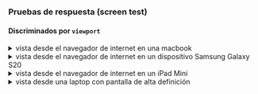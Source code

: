 ### Pruebas de respuesta (screen test)
#### Discriminados por `viewport`

<details>
<summary> vista desde el navegador de internet en una macbook</summary>

![macbook](images/MacBookPro-1737655393076.jpeg)

</details>

<details>
<summary> vista desde el navegador de internet en un dispositivo Samsung Galaxy S20</summary>

![Samsung](images/Samsung_Galaxy_S20_Ultra-1737655393085.jpeg)

</details>

<details>
<summary> vista desde el navegador de internet en un iPad Mini</summary>

![iPad](images/iPad_Mini-1737655393085.jpeg)

</details>

<details>
<summary> vista desde una laptop con pantalla de alta definición</summary>

![laptop](images/laptopWithHiDPIScreen-1737655393084.jpeg)

</details>

